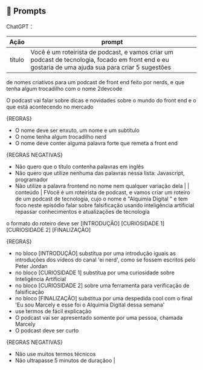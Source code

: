 ## 🧠 Prompts


ChatGPT：

|   Ação   | prompt                                                                                                                                                                                                                                                                         |
| :------: | ------------------------------------------------------------------------------------------------------------------------------------------------------------------------------------------------------------------------------------------------------------------------------ |
|  título  | Você é um roteirista de podcast, e vamos criar um podcast de tecnologia, focado em front end e eu gostaria de uma ajuda sua para criar 5 sugestões
de nomes criativos para um podcast de front end feito por nerds, e que tenha algum trocadilho com o nome 2devcode

O podcast vai falar sobre dicas e novidades sobre o mundo do front end e o que está acontecendo no mercado

{REGRAS}

- O nome deve ser enxuto, um nome e um subtítulo
- O nome tenha algum trocadilho nerd 
- O nome deve conter alguma palavra forte que remeta a front end

{REGRAS NEGATIVAS}

- Não quero que o título contenha palavras em inglês
- Não quero que utilize nenhuma das palavras nessa lista: Javascript, programador
- Não utilize a palavra frontend no nome nem qualquer variação dela                                                       |
| conteúdo | FVocê é um roteirista de podcast, e vamos criar um  roteiro de um podcast de tecnologia,  cujo o nome é "Alquimia Digital " e tem foco neste episódio falar sobre  falsificação usando inteligência artificial  repassar conhecimentos e atualizações de tecnologia

o formato do roteiro deve ser
[INTRODUÇÃO]
[CURIOSIDADE 1]
[CURIOSIDADE 2]
[FINALIZAÇÃO]

{REGRAS}

- no bloco [INTRODUÇÃO] substitua por uma introdução iguais as introduções dos vídeos do canal 'ei nerd', como se fossem escritos pelo Peter Jordan
- no bloco [CURIOSIDADE 1] substitua por uma curiosidade sobre Inteligência Artificial
- no bloco [CURIOSIDADE 2] sobre uma ferramenta para verificação de falsificação
- no bloco [FINALIZAÇÃO] substitua por uma despedida cool com o final 'Eu sou Marcely e esse foi o Alquimia Digital dessa semana'
- use termos de fácil explicação
- O podcast vai ser apresentado somente por uma pessoa, chamada Marcely
- O podcast deve ser curto

{REGRAS NEGATIVAS}

- Não use muitos termos técnicos
- Não ultrapasse 5 minutos de duraçãoo |

